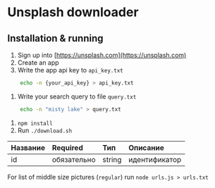 # Unsplash downloader

## Installation & running

1. Sign up into [https://unsplash.com](https://unsplash.com)
2. Create an app
3. Write the app api key to `api_key.txt`

```bash
    echo -n {your_api_key} > api_key.txt
```

1. Write your search query to file `query.txt`

```bash
    echo -n "misty lake" > query.txt
```

1. `npm install`
2. Run `./download.sh`

| Название | Required | Тип | Описание |
| :--- | :--- | :--- | :--- |
| id | обязательно | string | идентификатор |

For list of middle size pictures \(`regular`\) run `node urls.js > urls.txt`

